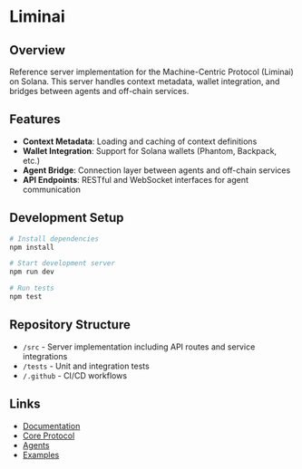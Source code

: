 # Liminai


## Overview
Reference server implementation for the Machine-Centric Protocol (Liminai) on Solana. This server handles context metadata, wallet integration, and bridges between agents and off-chain services.

## Features
- **Context Metadata**: Loading and caching of context definitions
- **Wallet Integration**: Support for Solana wallets (Phantom, Backpack, etc.)
- **Agent Bridge**: Connection layer between agents and off-chain services
- **API Endpoints**: RESTful and WebSocket interfaces for agent communication

## Development Setup
```bash
# Install dependencies
npm install

# Start development server
npm run dev

# Run tests
npm test
```

## Repository Structure
- `/src` - Server implementation including API routes and service integrations
- `/tests` - Unit and integration tests
- `/.github` - CI/CD workflows

## Links
- [Documentation](../Liminai-docs)
- [Core Protocol](../Liminai-core)
- [Agents](../Liminai-agents)
- [Examples](../Liminai-examples)
